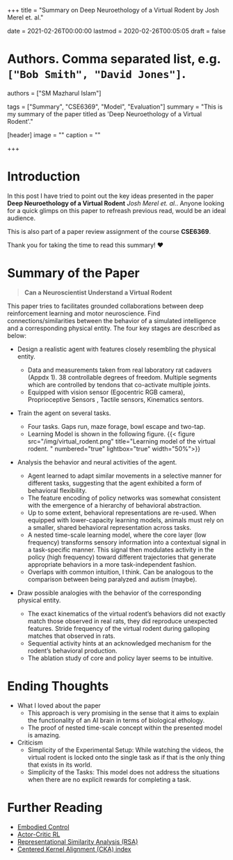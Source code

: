 +++
title = "Summary on Deep Neuroethology of a Virtual Rodent by Josh Merel et. al."

date = 2021-02-26T00:00:00
lastmod = 2020-02-26T00:05:05
draft = false

# Authors. Comma separated list, e.g. `["Bob Smith", "David Jones"]`.
authors = ["SM Mazharul Islam"]

tags = ["Summary", "CSE6369", "Model", "Evaluation"]
summary = "This is my summary of the paper titled as 'Deep Neuroethology of a Virtual Rodent'."

[header]
image = ""
caption = ""

+++

# Introduction

In this post I have tried to point out the key ideas presented in the paper **Deep Neuroethology of a Virtual Rodent** *Josh Merel et. al.*. Anyone looking for a quick glimps on this paper to refreash previous read, would be an ideal audience. 

This is also part of a paper review assignment of the course **CSE6369**.

Thank you for taking the time to read this summary! :heart:



# Summary of the Paper

> **Can a Neuroscientist Understand a Virtual Rodent**

This paper tries to facilitates grounded collaborations between deep reinforcement learning and motor neuroscience. Find connections/similarities between the behavior of a simulated intelligence and a corresponding physical entity. The four key stages are described as below:

- Design a realistic agent with features closely resembling the physical entity.
    - Data and measurements taken from real laboratory rat cadavers (Appdx 1). 38 controllable degrees of freedom. Multiple segments which are controlled by tendons that co-activate multiple joints.
    - Equipped with vision sensor (Egocentric RGB camera), Proprioceptive Sensors , Tactile sensors, Kinematics sentors.

- Train the agent on several tasks.
    - Four tasks. Gaps run, maze forage, bowl escape and two-tap.
    - Learning Model is shown in the following figure.
{{< figure src="/img/virtual_rodent.png" title="Learning model of the virtual rodent.  " numbered="true" lightbox="true" width="50%">}}

- Analysis the behavior and neural activities of the agent.
    - Agent learned to adapt similar movements in a selective manner for different tasks, suggesting that the agent exhibited a form of behavioral flexibility.
    - The feature encoding of policy networks was somewhat consistent with the emergence of a hierarchy of behavioral abstraction.
    - Up to some extent, behavioral representations are re-used. When equipped with lower-capacity learning models, animals must rely on a smaller, shared behavioral representation across tasks.
    - A nested time-scale learning model, where the core layer (low frequency) transforms sensory information into a contextual signal in a task-specific manner. This signal then modulates activity in the policy (high frequency) toward different trajectories that generate appropriate behaviors in a more task-independent fashion.
    - Overlaps with common intuition, I think. Can be analogous to the comparison between being paralyzed and autism (maybe).

- Draw possible analogies with the behavior of the corresponding physical entity.
    - The exact kinematics of the virtual rodent’s behaviors did not exactly match those observed in real rats, they did reproduce unexpected features. Stride frequency of the virtual rodent during galloping matches that observed in rats.
    - Sequential activity hints at an acknowledged mechanism for the rodent’s behavioral production.
    - The ablation study of core and policy layer seems to be intuitive.


# Ending Thoughts

- What I loved about the paper
    - This approach is very promising in the sense that it aims to explain the functionality of an AI brain in terms of biological ethology.
    - The proof of nested time-scale concept within the presented model is amazing.
- Criticism
    - Simplicity of the Experimental Setup: While watching the videos, the virtual rodent is locked onto the single task as if that is the only thing that exists in its world.
    - Simplicity of the Tasks: This model does not address the situations when there are no explicit rewards for completing a task.


# Further Reading

- [Embodied Control](https://en.wikipedia.org/wiki/Embodied_cognition)
- [Actor-Critic RL](https://theaisummer.com/Actor_critics/)
- [Representational Similarity Analysis (RSA)](https://www.sciencedirect.com/science/article/pii/B9780128120286000276)
- [Centered Kernel Alignment (CKA) index](https://medium.com/syncedreview/geoffrey-hinton-leads-google-brain-representation-similarity-index-research-aiming-to-understand-b5d14bf77f49)

